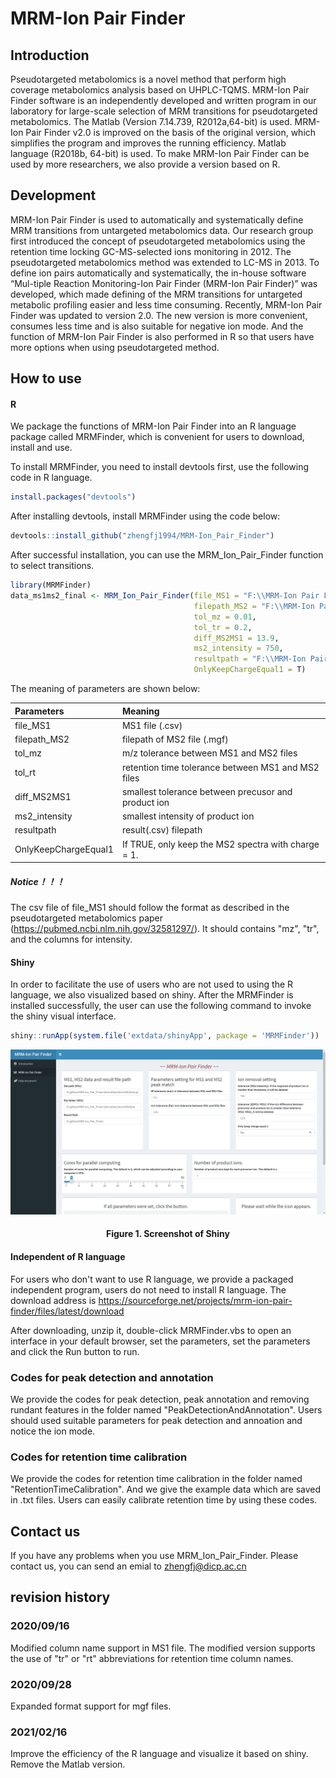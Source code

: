 # MRM-Ion Pair Finder

## Introduction
Pseudotargeted metabolomics is a novel method that perform high coverage metabolomics analysis based on UHPLC-TQMS. MRM-Ion Pair Finder software is an independently developed and written program in our laboratory for large-scale selection of MRM transitions for pseudotargeted metabolomics. The Matlab (Version 7.14.739, R2012a,64-bit) is used. MRM-Ion Pair Finder v2.0 is improved on the basis of the original version, which simplifies the program and improves the running efficiency. Matlab language (R2018b, 64-bit) is used. To make MRM-Ion Pair Finder can be used by more researchers, we also provide a version based on R.

## Development
MRM-Ion Pair Finder is used to automatically and systematically define MRM transitions from untargeted metabolomics data. Our research group first introduced the concept of pseudotargeted metabolomics using the retention time locking GC-MS-selected ions monitoring in 2012. The pseudotargeted metabolomics method was extended to LC-MS in 2013. To define ion pairs automatically and systematically, the in-house software “Mul-tiple Reaction Monitoring-Ion Pair Finder (MRM-Ion Pair Finder)” was developed, which made defining of the MRM transitions for untargeted metabolic profiling easier and less time consuming. Recently, MRM-Ion Pair Finder was updated to version 2.0. The new version is more convenient, consumes less time and is also suitable for negative ion mode. And the function of MRM-Ion Pair Finder is also performed in R so that users have more options when using pseudotargeted method.

## How to use
#### R

We package the functions of MRM-Ion Pair Finder into an R language package called MRMFinder, which is convenient for users to download, install and use.

To install MRMFinder, you need to install devtools first, use the following code in R language.

```R
install.packages("devtools")
```

After installing devtools, install MRMFinder using the code below:

```R
devtools::install_github("zhengfj1994/MRM-Ion_Pair_Finder")
```

After successful installation, you can use the MRM_Ion_Pair_Finder function to select transitions.

```R
library(MRMFinder)
data_ms1ms2_final <- MRM_Ion_Pair_Finder(file_MS1 = "F:\\MRM-Ion Pair Finder\\MS1\\Delete Iso-Add Result.csv",
                                         filepath_MS2 = "F:\\MRM-Ion Pair Finder\\MS2",
                                         tol_mz = 0.01,
                                         tol_tr = 0.2,
                                         diff_MS2MS1 = 13.9,
                                         ms2_intensity = 750,
                                         resultpath = "F:\\MRM-Ion Pair Finder",
                                         OnlyKeepChargeEqual1 = T)
```

The meaning of parameters are shown below:

| Parameters           | Meaning                                             |
| :------------------- | :-------------------------------------------------- |
| file_MS1             | MS1 file (.csv)                                     |
| filepath_MS2         | filepath of MS2 file (.mgf)                         |
| tol_mz               | m/z tolerance between MS1 and MS2 files             |
| tol_rt               | retention time tolerance between MS1 and MS2 files  |
| diff_MS2MS1          | smallest tolerance between precusor and product ion |
| ms2_intensity        | smallest intensity of product ion                   |
| resultpath           | result(.csv) filepath                               |
| OnlyKeepChargeEqual1 | If TRUE, only keep the MS2 spectra with charge = 1. |


##### Notice！！！

The csv file of file_MS1 should follow the format as described in the pseudotargeted metabolomics paper (https://pubmed.ncbi.nlm.nih.gov/32581297/). It should contains "mz", "tr", and the columns for intensity.



#### Shiny

In order to facilitate the use of users who are not used to using the R language, we also visualized based on shiny. After the MRMFinder is installed successfully, the user can use the following command to invoke the shiny visual interface.

```R
shiny::runApp(system.file('extdata/shinyApp', package = 'MRMFinder'))
```

<div align=center><img width="800" src="https://github.com/zhengfj1994/MRM-Ion_Pair_Finder/blob/master/screenshots/screenshot_of_shiny.png"/></div>
<h4 align="center">
Figure 1. Screenshot of Shiny
</h4>


#### Independent of R language

For users who don't want to use R language, we provide a packaged independent program, users do not need to install R language. The download address is https://sourceforge.net/projects/mrm-ion-pair-finder/files/latest/download

After downloading, unzip it, double-click MRMFinder.vbs to open an interface in your default browser, set the parameters, set the parameters and click the Run button to run.



### Codes for peak detection and annotation
We provide the codes for peak detection, peak annotation and removing rundant features in the folder named "PeakDetectionAndAnnotation". Users should used suitable parameters for peak detection and annoation and notice the ion mode.

### Codes for retention time calibration
We provide the codes for retention time calibration in the folder named "RetentionTimeCalibration". And we give the example data which are saved in .txt files. Users can easily calibrate retention time by using these codes.

## Contact us
If you have any problems when you use MRM_Ion_Pair_Finder. Please contact us, you can send an emial to zhengfj@dicp.ac.cn

## revision history

### 2020/09/16
Modified column name support in MS1 file. The modified version supports the use of "tr" or "rt" abbreviations for retention time column names.

### 2020/09/28
Expanded format support for mgf files.

### 2021/02/16
Improve the efficiency of the R language and visualize it based on shiny. Remove the Matlab version.